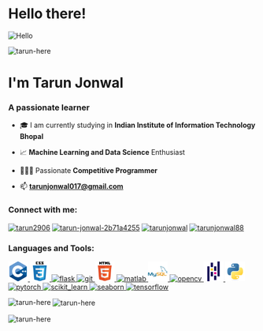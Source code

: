 <h1>Hello there! </h1>
<img src="https://i.giphy.com/media/v1.Y2lkPTc5MGI3NjExaDNmNDlqcW14anFpcWt1ZzE3NTVlZTN4YzFjYzhob2VkbDRsbWh3eSZlcD12MV9pbnRlcm5hbF9naWZfYnlfaWQmY3Q9Zw/R97jJCEGEmh0I/giphy.gif" alt="Hello" width="200"> 
<p align="left"> <img src="https://komarev.com/ghpvc/?username=tarun-here&label=Profile%20views&color=0e75b6&style=flat" alt="tarun-here" /> </p>
<h1>I'm Tarun Jonwal</h1>
<h3>A passionate learner</h3>

- 🎓 I am currently studying in **Indian Institute of Information Technology Bhopal**

- 📈 **Machine Learning and Data Science** Enthusiast

- 👨🏻‍💻 Passionate **Competitive Programmer**

- 📫 **tarunjonwal017@gmail.com**

<h3 align="left">Connect with me:</h3>
<p align="left">
<a href="https://twitter.com/tarun2906" target="blank"><img align="center" src="https://raw.githubusercontent.com/rahuldkjain/github-profile-readme-generator/master/src/images/icons/Social/twitter.svg" alt="tarun2906" height="30" width="40" /></a>
<a href="https://linkedin.com/in/tarun-jonwal-2b71a4255" target="blank"><img align="center" src="https://raw.githubusercontent.com/rahuldkjain/github-profile-readme-generator/master/src/images/icons/Social/linked-in-alt.svg" alt="tarun-jonwal-2b71a4255" height="30" width="40" /></a>
<a href="https://kaggle.com/tarunjonwal" target="blank"><img align="center" src="https://raw.githubusercontent.com/rahuldkjain/github-profile-readme-generator/master/src/images/icons/Social/kaggle.svg" alt="tarunjonwal" height="30" width="40" /></a>
<a href="https://www.codechef.com/users/tarunjonwal88" target="blank"><img align="center" src="https://cdn.jsdelivr.net/npm/simple-icons@3.1.0/icons/codechef.svg" alt="tarunjonwal88" height="30" width="40" /></a>
</p>

<h3 align="left">Languages and Tools:</h3>
<p align="left"> <a href="https://www.w3schools.com/cpp/" target="_blank" rel="noreferrer"> <img src="https://raw.githubusercontent.com/devicons/devicon/master/icons/cplusplus/cplusplus-original.svg" alt="cplusplus" width="40" height="40"/> </a> <a href="https://www.w3schools.com/css/" target="_blank" rel="noreferrer"> <img src="https://raw.githubusercontent.com/devicons/devicon/master/icons/css3/css3-original-wordmark.svg" alt="css3" width="40" height="40"/> </a> <a href="https://flask.palletsprojects.com/" target="_blank" rel="noreferrer"> <img src="https://www.vectorlogo.zone/logos/pocoo_flask/pocoo_flask-icon.svg" alt="flask" width="40" height="40"/> </a> <a href="https://git-scm.com/" target="_blank" rel="noreferrer"> <img src="https://www.vectorlogo.zone/logos/git-scm/git-scm-icon.svg" alt="git" width="40" height="40"/> </a> <a href="https://www.w3.org/html/" target="_blank" rel="noreferrer"> <img src="https://raw.githubusercontent.com/devicons/devicon/master/icons/html5/html5-original-wordmark.svg" alt="html5" width="40" height="40"/> </a> <a href="https://www.mathworks.com/" target="_blank" rel="noreferrer"> <img src="https://upload.wikimedia.org/wikipedia/commons/2/21/Matlab_Logo.png" alt="matlab" width="40" height="40"/> </a> <a href="https://www.mysql.com/" target="_blank" rel="noreferrer"> <img src="https://raw.githubusercontent.com/devicons/devicon/master/icons/mysql/mysql-original-wordmark.svg" alt="mysql" width="40" height="40"/> </a> <a href="https://opencv.org/" target="_blank" rel="noreferrer"> <img src="https://www.vectorlogo.zone/logos/opencv/opencv-icon.svg" alt="opencv" width="40" height="40"/> </a> <a href="https://pandas.pydata.org/" target="_blank" rel="noreferrer"> <img src="https://raw.githubusercontent.com/devicons/devicon/2ae2a900d2f041da66e950e4d48052658d850630/icons/pandas/pandas-original.svg" alt="pandas" width="40" height="40"/> </a> <a href="https://www.python.org" target="_blank" rel="noreferrer"> <img src="https://raw.githubusercontent.com/devicons/devicon/master/icons/python/python-original.svg" alt="python" width="40" height="40"/> </a> <a href="https://pytorch.org/" target="_blank" rel="noreferrer"> <img src="https://www.vectorlogo.zone/logos/pytorch/pytorch-icon.svg" alt="pytorch" width="40" height="40"/> </a> <a href="https://scikit-learn.org/" target="_blank" rel="noreferrer"> <img src="https://upload.wikimedia.org/wikipedia/commons/0/05/Scikit_learn_logo_small.svg" alt="scikit_learn" width="40" height="40"/> </a> <a href="https://seaborn.pydata.org/" target="_blank" rel="noreferrer"> <img src="https://seaborn.pydata.org/_images/logo-mark-lightbg.svg" alt="seaborn" width="40" height="40"/> </a> <a href="https://www.tensorflow.org" target="_blank" rel="noreferrer"> <img src="https://www.vectorlogo.zone/logos/tensorflow/tensorflow-icon.svg" alt="tensorflow" width="40" height="40"/> </a> </p>

<p><img align="left" src="https://github-readme-stats.vercel.app/api/top-langs?username=tarun-here&show_icons=true&locale=en&layout=compact" alt="tarun-here" /></p>

<p>&nbsp;<img align="center" src="https://github-readme-stats.vercel.app/api?username=tarun-here&show_icons=true&locale=en" alt="tarun-here" /></p>

<p><img align="center" src="https://github-readme-streak-stats.herokuapp.com/?user=tarun-here&" alt="tarun-here" /></p>
